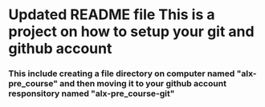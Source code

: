 # Updated README file This is a project on how to setup your git and github account
### This include creating a file directory on computer named "alx-pre_course" and then moving it to your github account responsitory named "alx-pre_course-git"

